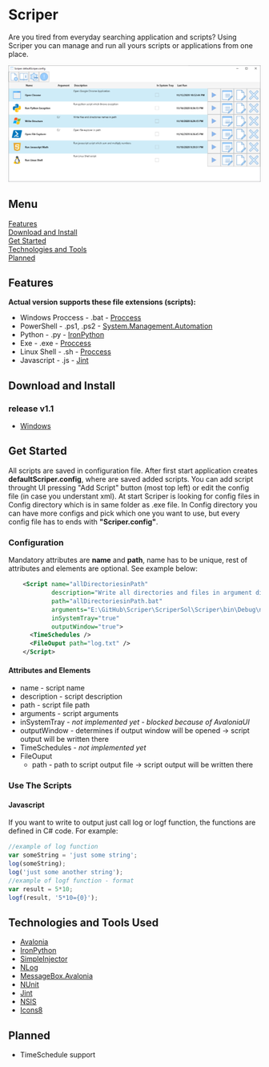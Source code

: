 # Scriper
Are you tired from everyday searching application and scripts? Using Scriper you can manage and run all yours scripts or applications from one place.

![Scriper Example](/Images/scriper.png)

## Menu
[Features](#features)  
[Download and Install](#download-and-install)  
[Get Started](#get-started)  
[Technologies and Tools](#technologies-and-tools-used)  
[Planned](#planned)  

## Features
**Actual version supports these file extensions (scripts):**
* Windows Proccess - .bat - [Proccess](https://docs.microsoft.com/en-gb/dotnet/api/system.diagnostics.process?view=netcore-3.1)
* PowerShell - .ps1, .ps2 -  [System.Management.Automation](https://www.nuget.org/packages/Microsoft.PowerShell.SDK/)
* Python - .py - [IronPython](https://github.com/IronLanguages/ironpython2)
* Exe - .exe -  [Proccess](https://docs.microsoft.com/en-gb/dotnet/api/system.diagnostics.process?view=netcore-3.1)
* Linux Shell - .sh -  [Proccess](https://docs.microsoft.com/en-gb/dotnet/api/system.diagnostics.process?view=netcore-3.1)
* Javascript - .js - [Jint](https://github.com/sebastienros/jint)

## Download and Install
### release v1.1
* [Windows](https://github.com/Gramli/Scriper/releases/download/v1.1/ScriperInstaller.exe)

## Get Started
All scripts are saved in configuration file. After first start application creates **defaultScriper.config**, where are saved added scripts. You can add script throught UI pressing "Add Script" button (most top left) or edit the config file (in case you understant xml). At start Scriper is looking for config files in Config directory which is in same folder as .exe file. In Config directory you can have more configs and pick which one you want to use, but every config file has to ends with **"Scriper.config"**. 

### Configuration

Mandatory attributes are **name** and **path**, name has to be unique, rest of attributes and elements are optional. See example below:

```xml
    <Script name="allDirectoriesinPath" 
            description="Write all directories and files in argument dir" 
            path="allDirectoriesinPath.bat"   
            arguments="E:\GitHub\Scriper\ScriperSol\Scriper\bin\Debug\netcoreapp3.1" 
            inSystemTray="true" 
            outputWindow="true">
      <TimeSchedules />
      <FileOuput path="log.txt" />
    </Script>
```
#### Attributes and Elements
* name - script name
* description - script description
* path - script file path
* arguments - script arguments
* inSystemTray - *not implemented yet - blocked because of AvaloniaUI*
* outputWindow - determines if output window will be opened -> script output will be written there
* TimeSchedules - *not implemented yet*
* FileOuput
  * path - path to script output file -> script output will be written there

### Use The Scripts
#### Javascript 
If you want to write to output just call log or logf function, the functions are defined in C# code.
For example:
```js
//example of log function
var someString = 'just some string';
log(someString);
log('just some another string');
//example of logf function - format
var result = 5*10;
logf(result, '5*10={0}');
```



## Technologies and Tools Used
* [Avalonia](https://github.com/AvaloniaUI/Avalonia)
* [IronPython](https://github.com/IronLanguages/ironpython2)
* [SimpleInjector](https://github.com/simpleinjector/SimpleInjector)
* [NLog](https://github.com/NLog/NLog)
* [MessageBox.Avalonia](https://github.com/AvaloniaUtils/MessageBox.Avalonia)
* [NUnit](https://github.com/nunit/nunit)
* [Jint](https://github.com/sebastienros/jint)
* [NSIS](https://nsis.sourceforge.io/Download)
* [Icons8](https://icons8.com)

  
## Planned
* TimeSchedule support

